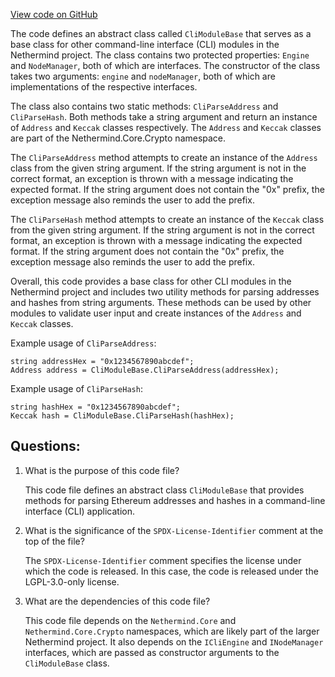 [View code on GitHub](https://github.com/NethermindEth/nethermind/src/Nethermind/Nethermind.Cli/Modules/CliModuleBase.cs)

The code defines an abstract class called `CliModuleBase` that serves as a base class for other command-line interface (CLI) modules in the Nethermind project. The class contains two protected properties: `Engine` and `NodeManager`, both of which are interfaces. The constructor of the class takes two arguments: `engine` and `nodeManager`, both of which are implementations of the respective interfaces. 

The class also contains two static methods: `CliParseAddress` and `CliParseHash`. Both methods take a string argument and return an instance of `Address` and `Keccak` classes respectively. The `Address` and `Keccak` classes are part of the Nethermind.Core.Crypto namespace. 

The `CliParseAddress` method attempts to create an instance of the `Address` class from the given string argument. If the string argument is not in the correct format, an exception is thrown with a message indicating the expected format. If the string argument does not contain the "0x" prefix, the exception message also reminds the user to add the prefix. 

The `CliParseHash` method attempts to create an instance of the `Keccak` class from the given string argument. If the string argument is not in the correct format, an exception is thrown with a message indicating the expected format. If the string argument does not contain the "0x" prefix, the exception message also reminds the user to add the prefix. 

Overall, this code provides a base class for other CLI modules in the Nethermind project and includes two utility methods for parsing addresses and hashes from string arguments. These methods can be used by other modules to validate user input and create instances of the `Address` and `Keccak` classes. 

Example usage of `CliParseAddress`:

```
string addressHex = "0x1234567890abcdef";
Address address = CliModuleBase.CliParseAddress(addressHex);
```

Example usage of `CliParseHash`:

```
string hashHex = "0x1234567890abcdef";
Keccak hash = CliModuleBase.CliParseHash(hashHex);
```
## Questions: 
 1. What is the purpose of this code file?
    
    This code file defines an abstract class `CliModuleBase` that provides methods for parsing Ethereum addresses and hashes in a command-line interface (CLI) application.

2. What is the significance of the `SPDX-License-Identifier` comment at the top of the file?

    The `SPDX-License-Identifier` comment specifies the license under which the code is released. In this case, the code is released under the LGPL-3.0-only license.

3. What are the dependencies of this code file?

    This code file depends on the `Nethermind.Core` and `Nethermind.Core.Crypto` namespaces, which are likely part of the larger Nethermind project. It also depends on the `ICliEngine` and `INodeManager` interfaces, which are passed as constructor arguments to the `CliModuleBase` class.